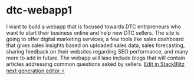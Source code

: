 # dtc-webapp1
I want to build a webapp that is focused towards DTC entrpreneurs who want to start their business online and help new DTC sellers. The site is going to offer digital marketing services, a few tools like sales dashboard that gives sales insights based on uploaded sales data, sales forecasting, sharing feedback on their websites regarding SEO performance, and many more to add in future. The webapp will laso include blogs that will contain articles addressing common questions asked by sellers.
[Edit in StackBlitz next generation editor ⚡️](https://stackblitz.com/~/github.com/somikra/dtc-webapp1)